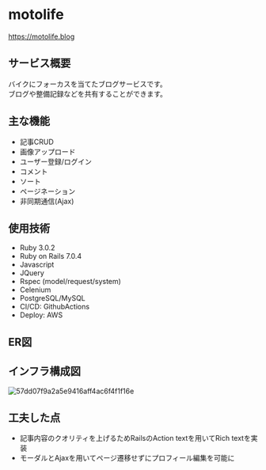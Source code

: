 # motolife
https://motolife.blog
## サービス概要
バイクにフォーカスを当てたブログサービスです。  
ブログや整備記録などを共有することができます。
## 主な機能
* 記事CRUD
* 画像アップロード
* ユーザー登録/ログイン
* コメント
* ソート
* ページネーション
* 非同期通信(Ajax)
## 使用技術
* Ruby 3.0.2
* Ruby on Rails 7.0.4
* Javascript
* JQuery
* Rspec (model/request/system)
* Celenium
* PostgreSQL/MySQL
* CI/CD: GithubActions
* Deploy: AWS
## ER図
## インフラ構成図
![57dd07f9a2a5e9416aff4ac6f4f1f16e](https://user-images.githubusercontent.com/120924735/221784810-8a7d9dbc-87ae-4ec0-9d1d-ed6472526e67.png)
## 工夫した点
* 記事内容のクオリティを上げるためRailsのAction textを用いてRich textを実装
* モーダルとAjaxを用いてページ遷移せずにプロフィール編集を可能に

